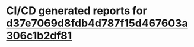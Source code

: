 # CI/CD generated reports for [d37e7069d8fdb4d787f15d467603a306c1b2df81](https://github.com/hydephp/develop/commit/d37e7069d8fdb4d787f15d467603a306c1b2df81)

